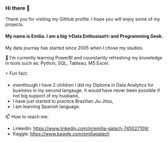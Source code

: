 ### Hi there 👋
Thank you for visiting my GitHub profile.
I hope you will enjoy some of my projects.

#### My name is Emilia. I am a big ✨Data Enthusiast✨ and Programming Geek. 
My data journay has started since 2005 when I chose my studies. 

🌱 I’m currently learning PowerBI and counstantly refreshing my knowledge in tools such as: Python, SQL, Tableau, MS Excel. 
 
⚡ Fun fact: 
* eventhough I have 2 children I did my Diploma in Data Analytics for business in my second langauge. It would have never been possible if not big support of my husband,
* I have just started to practice Brazilian Jiu Jitsu,
* I am learning Spanish language.

📫 How to reach me:
* LinkedIn: https://www.linkedin.com/in/emilia-galach-745027109/
* Kaggle: https://www.kaggle.com/emiliagalach
<!--
**

- 🔭 I’m currently working on ...
- 🌱 I’m currently learning ...
- 👯 I’m looking to collaborate on ...
- 🤔 I’m looking for help with ...
- 💬 Ask me about ...
- 😄 Pronouns: ...

-->
